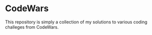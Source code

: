 # CodeWars
This repository is simply a collection of my solutions to various coding challeges from CodeWars.
